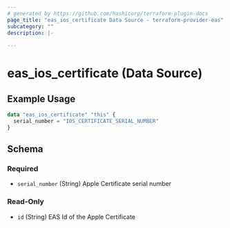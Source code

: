 ```yaml
---
# generated by https://github.com/hashicorp/terraform-plugin-docs
page_title: "eas_ios_certificate Data Source - terraform-provider-eas"
subcategory: ""
description: |-
  
---
```


# eas_ios_certificate (Data Source)



## Example Usage

```terraform
data "eas_ios_certificate" "this" {
  serial_number = "IOS_CERTIFICATE_SERIAL_NUMBER"
}
```

<!-- schema generated by tfplugindocs -->
## Schema

### Required

- `serial_number` (String) Apple Certificate serial number

### Read-Only

- `id` (String) EAS Id of the Apple Certificate
